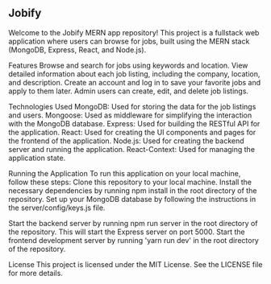 <h2>Jobify</h2>
Welcome to the Jobify MERN app repository! This project is a fullstack web application where users can browse for jobs, built using the MERN stack (MongoDB, Express, React, and Node.js).

Features
Browse and search for jobs using keywords and location.
View detailed information about each job listing, including the company, location, and description.
Create an account and log in to save your favorite jobs and apply to them later.
Admin users can create, edit, and delete job listings.

Technologies Used
MongoDB: Used for storing the data for the job listings and users.
Mongoose: Used as middleware for simplifying the interaction with the MongoDB database.
Express: Used for building the RESTful API for the application.
React: Used for creating the UI components and pages for the frontend of the application.
Node.js: Used for creating the backend server and running the application.
React-Context: Used for managing the application state.

Running the Application
To run this application on your local machine, follow these steps:
Clone this repository to your local machine.
Install the necessary dependencies by running npm install in the root directory of the repository.
Set up your MongoDB database by following the instructions in the server/config/keys.js file.

Start the backend server by running npm run server in the root directory of the repository. This will start the Express server on port 5000.
Start the frontend development server by running 'yarn run dev' in the root directory of the repository.

License
This project is licensed under the MIT License. See the LICENSE file for more details.
